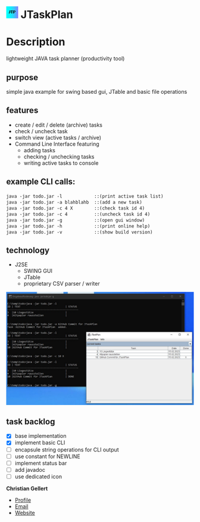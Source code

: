 # ![Icon](img/ico.gif) JTaskPlan
# Description 
lightweight JAVA task planner (productivity tool)


## purpose
simple java example for swing based gui, JTable and basic file operations
	
## features
* create / edit / delete (archive) tasks
* check / uncheck task
* switch view (active tasks / archive)
* Command Line Interface featuring
  * adding tasks
  * checking / unchecking tasks
  * writing active tasks to console

## example CLI calls:
```
java -jar todo.jar -l            ::(print active task list)
java -jar todo.jar -a blahblahb  ::(add a new task)
java -jar todo.jar -c 4 X        ::(check task id 4)
java -jar todo.jar -c 4          ::(uncheck task id 4)
java -jar todo.jar -g            ::(open gui window)
java -jar todo.jar -h            ::(print online help)
java -jar todo.jar -v            ::(show build version)
```
	
## technology
* J2SE
  * SWING GUI
  * JTable
  * proprietary CSV parser / writer

![Screenshot](img/screenshot.jpg)

## task backlog
- [x] base implementation
- [x] implement basic CLI
- [ ] encapsule string operations for CLI output
- [ ] use constant for NEWLINE
- [ ] implement status bar
- [ ] add javadoc
- [ ] use dedicated icon

**Christian Gellert**

- [Profile](https://github.com/fuerchtegottt "Christian Gellert")
- [Email](mailto:christian.gellert@web.de?subject=Hi% "Hi!")
- [Website](http://www.g3ll3rt.de "Welcome")